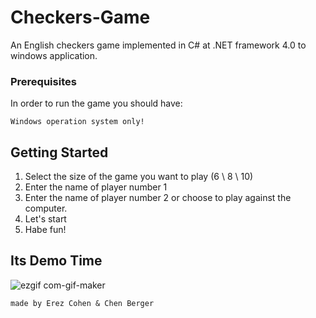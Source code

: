 # Checkers-Game
An English checkers game implemented in C# at .NET framework 4.0 to windows application.

### Prerequisites

In order to run the game you should have:

`Windows operation system only!`

## Getting Started
1. Select the size of the game you want to play (6 \ 8 \ 10)
2. Enter the name of player number 1
3. Enter the name of player number 2 or choose to play against the computer.
4. Let's start
5. Habe fun!

## Its Demo Time 
![ezgif com-gif-maker](https://user-images.githubusercontent.com/80786728/175250695-92178674-4a8e-40bd-9e6d-54c39c00213a.gif)

`made by Erez Cohen & Chen Berger`
